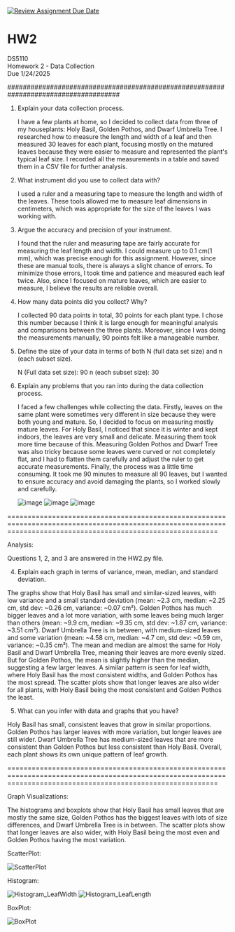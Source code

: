 [![Review Assignment Due Date](https://classroom.github.com/assets/deadline-readme-button-22041afd0340ce965d47ae6ef1cefeee28c7c493a6346c4f15d667ab976d596c.svg)](https://classroom.github.com/a/AV-xh9XP)
# HW2
DS5110  
Homework 2 - Data Collection  
Due 1/24/2025

#####################################################################################

1. Explain your data collection process.

    I have a few plants at home, so I decided to collect data from three of my houseplants: Holy Basil, Golden Pothos, and Dwarf Umbrella Tree. I researched how to measure the length and width of a leaf and then measured 30 leaves for each plant, focusing mostly on the matured leaves because they were easier to measure and represented the plant's typical leaf size. I recorded all the measurements in a table and saved them in a CSV file for further analysis.

2. What instrument did you use to collect data with?

    I used a ruler and a measuring tape to measure the length and width of the leaves. These tools allowed me to measure leaf dimensions in centimeters, which was appropriate for the size of the leaves I was working with.

3. Argue the accuracy and precision of your instrument.

    I found that the ruler and measuring tape are fairly accurate for measuring the leaf length and width. I could measure up to 0.1 cm(1 mm), which was precise enough for this assignment.
    However, since these are manual tools, there is always a slight chance of errors. To minimize those errors, I took time and patience and measured each leaf twice. Also, since I focused on mature leaves, which are easier to measure, I     believe the results are reliable overall.

4. How many data points did you collect? Why?

    I collected 90 data points in total, 30 points for each plant type. I chose this number because I think it is large enough for meaningful analysis and comparisons between the three plants. Moreover, since I was doing the measurements manually, 90 points felt like a manageable number.

5. Define the size of your data in terms of both N (full data set size) and n (each subset size).

    N (Full data set size): 90
    n (each subset size): 30

6. Explain any problems that you ran into during the data collection process.

    I faced a few challenges while collecting the data. Firstly, leaves on the same plant were sometimes very different in size because they were both young and mature. So, I decided to focus on measuring mostly mature leaves.
    For Holy Basil, I noticed that since it is winter and kept indoors, the leaves are very small and delicate. Measuring them took more time because of this.
    Measuring Golden Pothos and Dwarf Tree was also tricky because some leaves were curved or not completely flat, and I had to flatten them carefully and adjust the ruler to get accurate measurements.
    Finally, the process was a little time consuming. It took me 90 minutes to measure all 90 leaves, but I wanted to ensure accuracy and avoid damaging the plants, so I worked slowly and carefully.

   
    ![image](https://github.com/user-attachments/assets/ade38c50-7bdc-491a-afb8-ca98e2dfc5e2)    ![image](https://github.com/user-attachments/assets/3699b27b-3e2c-484b-a432-5965f9905bee)    ![image](https://github.com/user-attachments/assets/2c1abde9-7dd8-4f92-8139-93c8371db537)


================================================================================================================================================================

Analysis:

Questions 1, 2, and 3 are answered in the HW2.py file.

4. Explain each graph in terms of variance, mean, median, and standard deviation. 

The graphs show that Holy Basil has small and similar-sized leaves, with low variance and a small standard deviation (mean: ~2.3 cm, median: ~2.25 cm, std dev: ~0.26 cm, variance: ~0.07 cm²). Golden Pothos has much bigger leaves and a lot more variation, with some leaves being much larger than others (mean: ~9.9 cm, median: ~9.35 cm, std dev: ~1.87 cm, variance: ~3.51 cm²). Dwarf Umbrella Tree is in between, with medium-sized leaves and some variation (mean: ~4.58 cm, median: ~4.7 cm, std dev: ~0.59 cm, variance: ~0.35 cm²). The mean and median are almost the same for Holy Basil and Dwarf Umbrella Tree, meaning their leaves are more evenly sized. But for Golden Pothos, the mean is slightly higher than the median, suggesting a few larger leaves. A similar pattern is seen for leaf width, where Holy Basil has the most consistent widths, and Golden Pothos has the most spread. The scatter plots show that longer leaves are also wider for all plants, with Holy Basil being the most consistent and Golden Pothos the least.


5. What can you infer with data and graphs that you have?

Holy Basil has small, consistent leaves that grow in similar proportions. Golden Pothos has larger leaves with more variation, but longer leaves are still wider. Dwarf Umbrella Tree has medium-sized leaves that are more consistent than Golden Pothos but less consistent than Holy Basil. Overall, each plant shows its own unique pattern of leaf growth.


================================================================================================================================================================

Graph Visualizations:

The histograms and boxplots show that Holy Basil has small leaves that are mostly the same size, Golden Pothos has the biggest leaves with lots of size differences, and Dwarf Umbrella Tree is in between. The scatter plots show that longer leaves are also wider, with Holy Basil being the most even and Golden Pothos having the most variation.


ScatterPlot:

![ScatterPlot](https://github.com/user-attachments/assets/e1368919-5bf8-4c13-ab21-e7e2b82bf081)

Histogram:

![Histogram_LeafWidth](https://github.com/user-attachments/assets/209ea58c-5b85-4c0c-8c5c-4132e3757eb3)
![Histogram_LeafLength](https://github.com/user-attachments/assets/68aad7de-f517-4c48-ab0b-2aabd66f2910)

BoxPlot:

![BoxPlot](https://github.com/user-attachments/assets/6e74721a-69e3-4f26-886e-800018b045f4)











